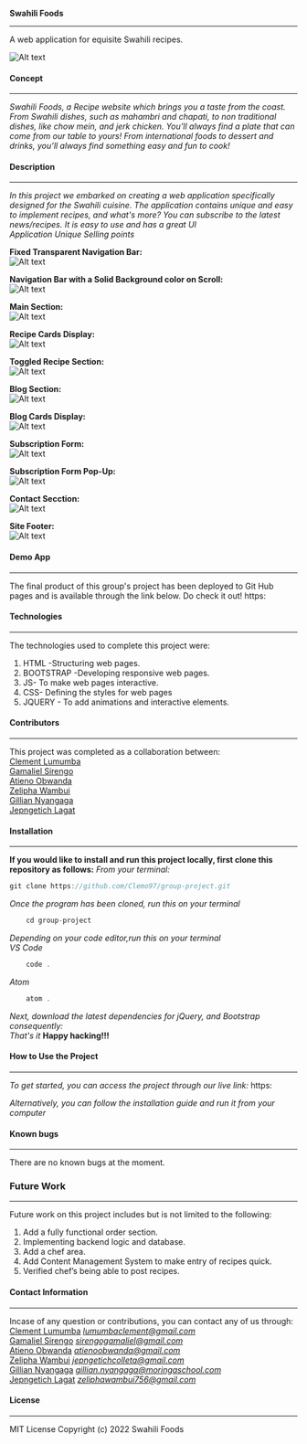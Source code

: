  **Swahili Foods**
****
A web application for equisite Swahili recipes.

![Alt text](./readMeFiles/main.png?raw=true "Optional Title")

#### **Concept**
****
*Swahili Foods, a Recipe website which brings you a taste from the coast. From Swahili dishes, such as mahambri and chapati, to non traditional dishes, like chow mein, and jerk chicken. You’ll always find a plate that can come from our table to yours! From international foods to dessert and drinks, you’ll always find something easy and fun to cook!*
</br>

#### **Description**
****
*In this project we embarked on creating a web application specifically designed for the Swahili cuisine. The application contains unique and easy to implement recipes, and what's more? You can subscribe to the latest news/recipes. It is easy to use and has a great UI*</br>
*Application Unique Selling points*

**Fixed Transparent Navigation Bar:** </br>
![Alt text](./readMeFiles/transparentNavbar.png?raw=true "Optional Title")

**Navigation Bar with a Solid Background color on Scroll:** </br>
![Alt text](./readMeFiles/SnavSolid.png?raw=true "Optional Title")

**Main Section:** </br>
![Alt text](./readMeFiles/main.png?raw=true "Optional Title")


**Recipe Cards Display:** </br>
![Alt text](./readMeFiles/recipecards.png?raw=true "Optional Title")

**Toggled Recipe Section:** </br>
![Alt text](./readMeFiles/recipeCardToggle.png?raw=true "Optional Title")

**Blog Section:** </br>
![Alt text](./readMeFiles/mainBlog.png?raw=true "Optional Title")

**Blog Cards Display:** </br>
![Alt text](./readMeFiles/blogCard.png?raw=true "Optional Title")

**Subscription Form:** </br>
![Alt text](./readMeFiles/subsform.png?raw=true "Optional Title")

**Subscription Form Pop-Up:** </br>
![Alt text](./readMeFiles/subsP.png?raw=true "Optional Title")

**Contact Secction:** </br>
![Alt text](./readMeFiles/contact.png?raw=true "Optional Title")

**Site Footer:** </br>
![Alt text](./readMeFiles/footer.png?raw=true "Optional Title")

#### **Demo App**
****
The final product of this group's project has been deployed to Git Hub pages and is available through the link below. Do check it out!
https:

#### **Technologies**
****
The technologies used to complete this project were:
1. HTML  -Structuring web pages.
2. BOOTSTRAP -Developing responsive web pages.
3. JS- To make web pages interactive.
4. CSS- Defining the styles for web pages
5. JQUERY - To add animations and interactive elements.
#### **Contributors**
****
This project was completed as a collaboration between: </br>
[Clement Lumumba](https://github.com/Clemo97) </br>
[Gamaliel Sirengo](https://github.com/sirgama) </br>
[Atieno Obwanda](https://github.com/AtienoObwanda) </br>
[Zelipha Wambui](https://github.com/Zelipha) </br>
[Gillian Nyangaga](https://github.com/95gillian) </br>
[Jepngetich Lagat](https://github.com/colletemine) </br>
#### **Installation**
****
**If you would like to install and run this project locally, first clone this repository as follows:**
*From your terminal:* </br>
```js
git clone https://github.com/Clemo97/group-project.git
```
*Once the program has been cloned, run this on your terminal* </br>
```js
    cd group-project
```
*Depending on your code editor,run this on your terminal* </br>
*VS Code*
```js
    code .
```
*Atom* 
```js
    atom .
```
*Next, download the latest dependencies for jQuery, and Bootstrap consequently:* </br>
*That's it* **Happy hacking!!!**

#### **How to Use the Project**
****
*To get started, you can access the project through our live link:* 
https:

*Alternatively, you can follow the installation guide and run it from your computer* </br>

#### **Known bugs**
****
There are no known bugs at the moment.</br>
### **Future Work**
****
Future work on this project includes but is not limited to the following:
 1. Add a fully functional order section.
 2. Implementing backend logic and database.
 3. Add a chef area.
 4. Add Content Management System to make entry of recipes quick.
 5. Verified chef’s being able to post recipes.

#### **Contact Information**
****
Incase of any question or contributions, you can contact any of us through:</br>
    [Clement Lumumba](https://github.com/Clemo97) *lumumbaclement@gmail.com* </br>
    [Gamaliel Sirengo](https://github.com/sirgama) *sirengogamaliel@gmail.com* </br>
    [Atieno Obwanda](https://github.com/AtienoObwanda) *atienoobwanda@gmail.com* </br>
    [Zelipha Wambui](https://github.com/Zelipha) *jepngetichcolleta@gmail.com* </br>
    [Gillian Nyangaga](https://github.com/95gillian)  *gillian.nyangaga@moringaschool.com* </br>
    [Jepngetich Lagat](https://github.com/colletemine) *zeliphawambui756@gmail.com* </br>

#### **License**
****
MIT License
Copyright (c) 2022 Swahili Foods


